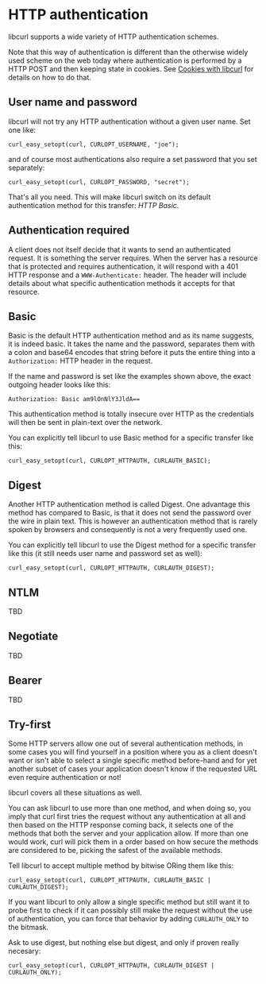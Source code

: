 # HTTP authentication

libcurl supports a wide variety of HTTP authentication schemes.

Note that this way of authentication is different than the otherwise widely
used scheme on the web today where authentication is performed by a HTTP POST
and then keeping state in cookies. See [Cookies with
libcurl](libcurl-http-cookies.md) for details on how to do that.

## User name and password

libcurl will not try any HTTP authentication without a given user name. Set
one like:

    curl_easy_setopt(curl, CURLOPT_USERNAME, "joe");

and of course most authentications also require a set password that you set
separately:

    curl_easy_setopt(curl, CURLOPT_PASSWORD, "secret");

That's all you need. This will make libcurl switch on its default
authentication method for this transfer: *HTTP Basic*.

## Authentication required

A client does not itself decide that it wants to send an authenticated
request. It is something the server requires. When the server has a resource
that is protected and requires authentication, it will respond with a 401 HTTP
response and a `WWW-Authenticate:` header. The header will include details
about what specific authentication methods it accepts for that resource.

## Basic

Basic is the default HTTP authentication method and as its name suggests, it
is indeed basic. It takes the name and the password, separates them with a
colon and base64 encodes that string before it puts the entire thing into a
`Authorization:` HTTP header in the request.

If the name and password is set like the examples shown above, the exact
outgoing header looks like this:

    Authorization: Basic am9lOnNlY3JldA==

This authentication method is totally insecure over HTTP as the credentials
will then be sent in plain-text over the network.

You can explicitly tell libcurl to use Basic method for a specific transfer
like this:

    curl_easy_setopt(curl, CURLOPT_HTTPAUTH, CURLAUTH_BASIC);

## Digest

Another HTTP authentication method is called Digest. One advantage this method
has compared to Basic, is that it does not send the password over the wire in
plain text. This is however an authentication method that is rarely spoken by
browsers and consequently is not a very frequently used one.

You can explicitly tell libcurl to use the Digest method for a specific
transfer like this (it still needs user name and password set as well):

    curl_easy_setopt(curl, CURLOPT_HTTPAUTH, CURLAUTH_DIGEST);

## NTLM

TBD

## Negotiate

TBD

## Bearer

TBD

## Try-first

Some HTTP servers allow one out of several authentication methods, in some
cases you will find yourself in a position where you as a client doesn't want
or isn't able to select a single specific method before-hand and for yet
another subset of cases your application doesn't know if the requested URL
even require authentication or not!

libcurl covers all these situations as well.

You can ask libcurl to use more than one method, and when doing so, you imply
that curl first tries the request without any authentication at all and then
based on the HTTP response coming back, it selects one of the methods that
both the server and your application allow. If more than one would work, curl
will pick them in a order based on how secure the methods are considered to
be, picking the safest of the available methods.

Tell libcurl to accept multiple method by bitwise ORing them like this:

    curl_easy_setopt(curl, CURLOPT_HTTPAUTH, CURLAUTH_BASIC | CURLAUTH_DIGEST);

If you want libcurl to only allow a single specific method but still want it
to probe first to check if it can possibly still make the request without the
use of authentication, you can force that behavior by adding `CURLAUTH_ONLY`
to the bitmask.

Ask to use digest, but nothing else but digest, and only if proven really
necesary:

    curl_easy_setopt(curl, CURLOPT_HTTPAUTH, CURLAUTH_DIGEST | CURLAUTH_ONLY);
